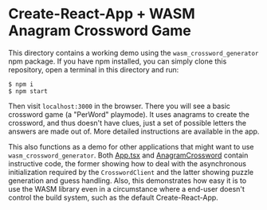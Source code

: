 # Create-React-App + WASM Anagram Crossword Game

This directory contains a working demo using the `wasm_crossword_generator` npm package. If you have npm installed, you can simply clone this repository, open a terminal in this directory and run:
```
$ npm i
$ npm start
```
Then visit `localhost:3000` in the browser. There you will see a basic crossword game (a "PerWord" playmode). It uses anagrams to create the crossword, and thus doesn't have clues, just a set of possible letters the answers are made out of. More detailed instructions are available in the app.

This also functions as a demo for other applications that might want to use `wasm_crossword_generator`. Both [App.tsx](src/App.tsx) and [AnagramCrossword](src/components/AnagramCrossword.tsx) contain instructive code, the former showing how to deal with the asynchronous initialization required by the `CrosswordClient` and the latter showing puzzle generation and guess handling. Also, this demonstrates how easy it is to use the WASM library even in a circumstance where a end-user doesn't control the build system, such as the default Create-React-App.
